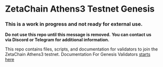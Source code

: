 # ZetaChain Athens3 Testnet Genesis

### **This is a work in progress and not ready for external use.**
**Do not use this repo until this message is removed.**
**You can contact us via Discord or Telegram for additional information.**

This repo contains files, scripts, and documentation for validators to join the ZetaChain Athens3 testnet.
Documentation For Genesis Validators [starts here](docs/start_here.md) 



